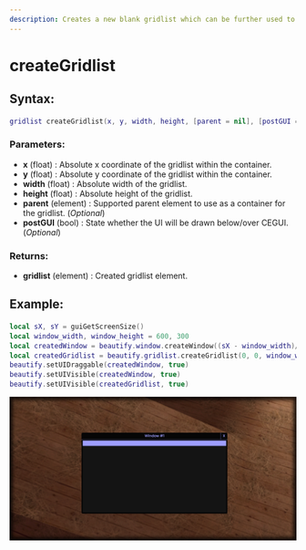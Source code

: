 ```yaml
---
description: Creates a new blank gridlist which can be further used to list your datas.
---
```


# createGridlist

## **Syntax:**

```lua
gridlist createGridlist(x, y, width, height, [parent = nil], [postGUI = false])
```

### **Parameters:**

* **x** \(float\) : Absolute x coordinate of the gridlist within the container.
* **y** \(float\) : Absolute y coordinate of the gridlist within the container.
* **width** \(float\) : Absolute width of the gridlist.
* **height** \(float\) : Absolute height of the gridlist.
* **parent** \(element\) : Supported parent element to use as a container for the gridlist. \(_Optional_\)
* **postGUI** \(bool\) : State whether the UI will be drawn below/over CEGUI. \(_Optional_\)

### **Returns:**

* **gridlist** \(element\) : Created gridlist element.

## **Example:**

```lua
local sX, sY = guiGetScreenSize()
local window_width, window_height = 600, 300
local createdWindow = beautify.window.createWindow((sX - window_width)/2, (sY - window_height)/2, window_width, window_height, "Window #1", nil, false)
local createdGridlist = beautify.gridlist.createGridlist(0, 0, window_width, window_height, createdWindow, false)
beautify.setUIDraggable(createdWindow, true)
beautify.setUIVisible(createdWindow, true)
beautify.setUIVisible(createdGridlist, true)
```

![](../../.gitbook/assets/elements/gridlist/api//creategridlist.png)

